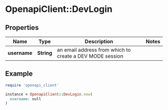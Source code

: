 # OpenapiClient::DevLogin

## Properties

| Name | Type | Description | Notes |
| ---- | ---- | ----------- | ----- |
| **username** | **String** | an email address from which to create a DEV MODE session |  |

## Example

```ruby
require 'openapi_client'

instance = OpenapiClient::DevLogin.new(
  username: null
)
```

